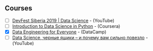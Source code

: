 ## Courses

- [ ] [DevFest Siberia 2019 | Data Science](https://youtube.com/playlist?list=PLINg778NUJCr3gCksaJZCTMMDjH8GEQW3) - (YouTube)
- [ ] [Introduction to Data Science in Python](https://www.coursera.org/learn/python-data-analysis) - (Coursera)
- [x] [Data Engineering for Everyone](https://learn.datacamp.com/courses/data-engineering-for-everyone) - (DataCamp)
- [ ] [Data Science, черные ящики – и почему вам сильно повезло](https://youtu.be/zvGeLvWZ7yQ) - (YouTube)
